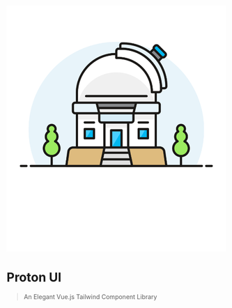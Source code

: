 <p align="center">
    <a href="https://proton.efelle.co" width="280" target="_blank">
        <img src="/docs/.vuepress/public/hero.png?raw=true" alt="logo">
    </a>
</p>

# Proton UI
> An Elegant Vue.js Tailwind Component Library